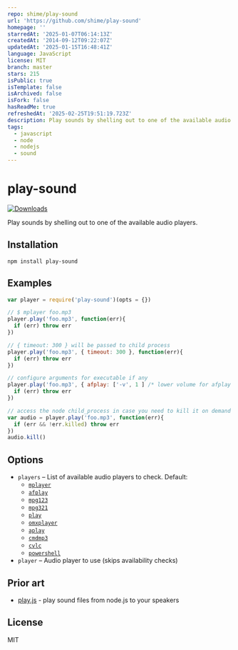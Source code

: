 ```yaml
---
repo: shime/play-sound
url: 'https://github.com/shime/play-sound'
homepage: ''
starredAt: '2025-01-07T06:14:13Z'
createdAt: '2014-09-12T09:22:07Z'
updatedAt: '2025-01-15T16:48:41Z'
language: JavaScript
license: MIT
branch: master
stars: 215
isPublic: true
isTemplate: false
isArchived: false
isFork: false
hasReadMe: true
refreshedAt: '2025-02-25T19:51:19.723Z'
description: Play sounds by shelling out to one of the available audio players.
tags:
  - javascript
  - node
  - nodejs
  - sound
---
```


# play-sound

[![Downloads](https://img.shields.io/npm/dt/play-sound.svg)](https://npmjs.org/package/play-sound)

Play sounds by shelling out to one of the available audio players.

## Installation

    npm install play-sound

## Examples

```javascript
var player = require('play-sound')(opts = {})

// $ mplayer foo.mp3 
player.play('foo.mp3', function(err){
  if (err) throw err
})

// { timeout: 300 } will be passed to child process
player.play('foo.mp3', { timeout: 300 }, function(err){
  if (err) throw err
})

// configure arguments for executable if any
player.play('foo.mp3', { afplay: ['-v', 1 ] /* lower volume for afplay on OSX */ }, function(err){
  if (err) throw err
})

// access the node child_process in case you need to kill it on demand
var audio = player.play('foo.mp3', function(err){
  if (err && !err.killed) throw err
})
audio.kill()
```

## Options

* `players` – List of available audio players to check. Default:
  * [`mplayer`](https://www.mplayerhq.hu/)
  * [`afplay`](https://developer.apple.com/library/mac/documentation/Darwin/Reference/ManPages/man1/afplay.1.html)
  * [`mpg123`](http://www.mpg123.de/)
  * [`mpg321`](http://mpg321.sourceforge.net/)
  * [`play`](http://sox.sourceforge.net/)
  * [`omxplayer`](https://github.com/popcornmix/omxplayer)
  * [`aplay`](https://linux.die.net/man/1/aplay)
  * [`cmdmp3`](https://github.com/jimlawless/cmdmp3)
  * [`cvlc`](https://www.commandlinux.com/man-page/man1/cvlc.1.html)
  * [`powershell`](https://docs.microsoft.com/en-us/powershell/)
* `player` – Audio player to use (skips availability checks)

## Prior art

* [play.js](https://github.com/Marak/play.js) - play sound files from node.js to your speakers

## License

MIT
